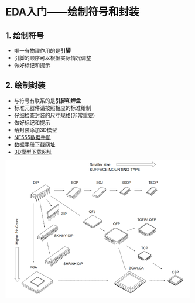 # EDA入门——绘制符号和封装

## 1. 绘制符号

- 唯一有物理作用的是**引脚**
- 引脚的顺序可以根据实际情况调整
- 做好标记和提示

## 2. 绘制封装

- 与符号有联系的是**引脚和焊盘**
- 标准元器件请按照相应的标准绘制
- 仔细检查封装的尺寸规格(非常重要)
- 做好标记和提示
- 给封装添加3D模型
- [NE555数据手册](PDF/NE555.pdf)
- [数据手册下载网址](https://datasheetspdf.com/)
- [3D模型下载网址](https://www.3dcontentcentral.com/default.aspx)

[![IC-Packages](Images/2-1.png)](PDF/IC-Packages.pdf)
